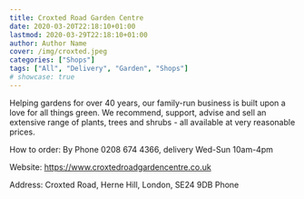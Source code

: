 ```yaml
---
title: Croxted Road Garden Centre
date: 2020-03-20T22:18:10+01:00
lastmod: 2020-03-29T22:18:10+01:00
author: Author Name
cover: /img/croxted.jpeg
categories: ["Shops"]
tags: ["All", "Delivery", "Garden", "Shops"]
# showcase: true
---
```

Helping gardens for over 40 years, our family-run business is built upon a love for all things green. We recommend, support, advise and sell an extensive range of plants, trees and shrubs - all available at very reasonable prices.  

How to order: By Phone 0208 674 4366, delivery Wed-Sun 10am-4pm

Website: https://www.croxtedroadgardencentre.co.uk

Address: Croxted Road, Herne Hill, London, SE24 9DB	Phone			


